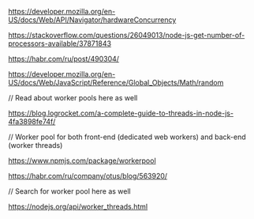 https://developer.mozilla.org/en-US/docs/Web/API/Navigator/hardwareConcurrency

https://stackoverflow.com/questions/26049013/node-js-get-number-of-processors-available/37871843

https://habr.com/ru/post/490304/

https://developer.mozilla.org/en-US/docs/Web/JavaScript/Reference/Global_Objects/Math/random

// Read about worker pools here as well

https://blog.logrocket.com/a-complete-guide-to-threads-in-node-js-4fa3898fe74f/

// Worker pool for both front-end (dedicated web workers) and back-end (worker threads)

https://www.npmjs.com/package/workerpool

https://habr.com/ru/company/otus/blog/563920/

// Search for worker pool here as well

https://nodejs.org/api/worker_threads.html
